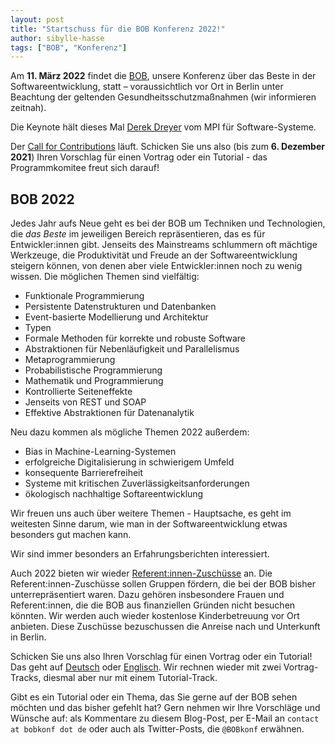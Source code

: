 ```yaml
---
layout: post
title: "Startschuss für die BOB Konferenz 2022!"
author: sibylle-hasse
tags: ["BOB", "Konferenz"]
---
```


Am **11. März 2022** findet die [BOB](http://bobkonf.de/2022/), unsere
Konferenz über das Beste in der Softwareentwicklung, statt –
voraussichtlich vor Ort in Berlin unter Beachtung der geltenden
Gesundheitsschutzmaßnahmen (wir informieren zeitnah).

Die Keynote hält dieses Mal [Derek Dreyer](http://people.mpi-sws.org/~dreyer/) vom MPI für Software-Systeme.

Der [Call for Contributions](http://bobkonf.de/2022/cfc.html) läuft.
Schicken Sie uns also (bis zum **6. Dezember 2021**) Ihren Vorschlag
für einen Vortrag oder ein Tutorial - das Programmkomitee freut sich
darauf!

<!-- more start -->

## BOB 2022

Jedes Jahr aufs Neue geht es bei der BOB um Techniken und Technologien, die
*das Beste* im jeweiligen Bereich repräsentieren, das es für
Entwickler:innen gibt.  Jenseits des Mainstreams schlummern oft mächtige
Werkzeuge, die Produktivität und Freude an der Softwareentwicklung
steigern können, von denen aber viele Entwickler:innen noch zu wenig
wissen.  Die möglichen Themen sind vielfältig:

- Funktionale Programmierung
- Persistente Datenstrukturen und Datenbanken
- Event-basierte Modellierung und Architektur
- Typen
- Formale Methoden für korrekte und robuste Software
- Abstraktionen für Nebenläufigkeit und Parallelismus
- Metaprogrammierung
- Probabilistische Programmierung
- Mathematik und Programmierung
- Kontrollierte Seiteneffekte
- Jenseits von REST und SOAP
- Effektive Abstraktionen für Datenanalytik

Neu dazu kommen als mögliche Themen 2022 außerdem:

- Bias in Machine-Learning-Systemen
- erfolgreiche Digitalisierung in schwierigem Umfeld
- konsequente Barrierefreiheit
- Systeme mit kritischen Zuverlässigkeitsanforderungen
- ökologisch nachhaltige Softareentwicklung

Wir freuen uns auch über weitere Themen - Hauptsache, es geht im
weitesten Sinne darum, wie man in der Softwareentwicklung etwas
besonders gut machen kann.

Wir sind immer besonders an Erfahrungsberichten interessiert.

Auch 2022 bieten wir wieder
[Referent:innen-Zuschüsse](http://bobkonf.de/2022/de/speaker-grants.html)
an. Die Referent:innen-Zuschüsse sollen Gruppen fördern, die bei der
BOB bisher unterrepräsentiert waren. Dazu gehören insbesondere Frauen
und Referent:innen, die die BOB aus finanziellen Gründen nicht
besuchen könnten. Wir werden auch wieder kostenlose Kinderbetreuung
vor Ort anbieten. Diese Zuschüsse bezuschussen die Anreise nach und
Unterkunft in Berlin.

Schicken Sie uns also Ihren Vorschlag für einen Vortrag oder
ein Tutorial!  Das geht auf
[Deutsch](http://bobkonf.de/2022/de/cfc.html) oder
[Englisch](http://bobkonf.de/2022/en/cfc.html).
Wir rechnen wieder
mit zwei Vortrag-Tracks, diesmal aber nur mit einem Tutorial-Track.

Gibt es ein Tutorial oder ein Thema, das Sie gerne auf der BOB
sehen möchten und das bisher gefehlt hat?  Gern nehmen wir Ihre
Vorschläge und Wünsche auf: als Kommentare zu diesem Blog-Post, per
E-Mail an `contact at bobkonf dot de` oder auch als
Twitter-Posts, die `@BOBkonf` erwähnen.

<!-- more end -->
